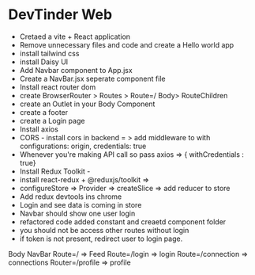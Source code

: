 # DevTinder Web
- Cretaed a vite + React application
- Remove unnecessary files and code  and create a Hello world app
- install tailwind css
- install Daisy UI
- Add Navbar component to App.jsx
- Create a NavBar.jsx seperate component file
- Install react router dom
- create BrowserRouter > Routes > Route=/ Body> RouteChildren
- create an Outlet in your Body Component
- create a footer
- create a Login page
- Install axios
- CORS - install cors in backend = > add middleware to with configurations: origin, credentials: true
- Whenever you're making API call so pass axios => { withCredentials : true}
- Install Redux Toolkit -
- install react-redux + @reduxjs/toolkit =>
- configureStore => Provider => createSlice => add reducer to store
- Add redux devtools ins chrome 
- Login and see data is coming in store
- Navbar should show one user login
- refactored code added constant and creaetd component folder 
- you should not be access other routes without login
- if token is not present, redirect  user to login  page.

Body
   NavBar
   Route=/ => Feed
   Route=/login => login
   Route=/connection => connections
   Router=/profile => profile